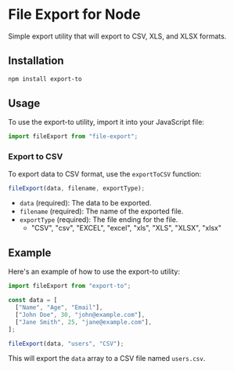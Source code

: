 # File Export for Node

Simple export utility that will export to CSV, XLS, and XLSX formats.

## Installation

```bash
npm install export-to
```

## Usage

To use the export-to utility, import it into your JavaScript file:

```javascript
import fileExport from "file-export";
```

### Export to CSV

To export data to CSV format, use the `exportToCSV` function:

```javascript
fileExport(data, filename, exportType);
```

- `data` (required): The data to be exported.
- `filename` (required): The name of the exported file.
- `exportType` (required): The file ending for the file.
  - "CSV", "csv", "EXCEL", "excel", "xls", "XLS", "XLSX", "xlsx"

## Example

Here's an example of how to use the export-to utility:

```javascript
import fileExport from "export-to";

const data = [
  ["Name", "Age", "Email"],
  ["John Doe", 30, "john@example.com"],
  ["Jane Smith", 25, "jane@example.com"],
];

fileExport(data, "users", "CSV");
```

This will export the `data` array to a CSV file named `users.csv`.
